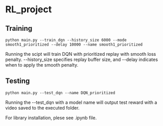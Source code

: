 # RL_project

## Training

```
python main.py --train_dqn --history_size 6000 --mode smooth1_prioritized --delay 10000 --name smooth1_prioritized
```
Running the scipt will train DQN with prioritized replay with smooth loss penalty. --history_size specifies replay buffer size, and --delay indicates when to apply the smooth penalty.

## Testing

```
python main.py --test_dqn --name DQN_prioritized
```

Running the --test_dqn with a model name will output test reward with a video saved to the executed folder.

For library installation, plese see .ipynb file.
